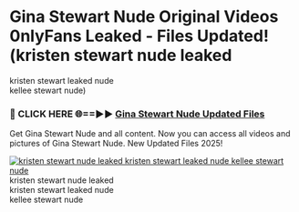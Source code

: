 # Gina Stewart Nude Original Videos 0nlyFans Leaked - Files Updated! (kristen stewart nude leaked<br>
kristen stewart leaked nude<br>
kellee stewart nude)

<h3>🔴 CLICK HERE 🌐==►► <a href="https://tinyurl.com/2p9ay9w9" rel="nofollow">Gina Stewart Nude Updated Files</a></h3>

Get Gina Stewart Nude and all content. Now you can access all videos and pictures of Gina Stewart Nude. New Updated Files 2025!

[![kristen stewart nude leaked<br>
kristen stewart leaked nude<br>
kellee stewart nude](https://i.imgur.com/KQgVmj3.gif)](https://tinyurl.com/2p9ay9w9)
kristen stewart nude leaked<br>
kristen stewart leaked nude<br>
kellee stewart nude